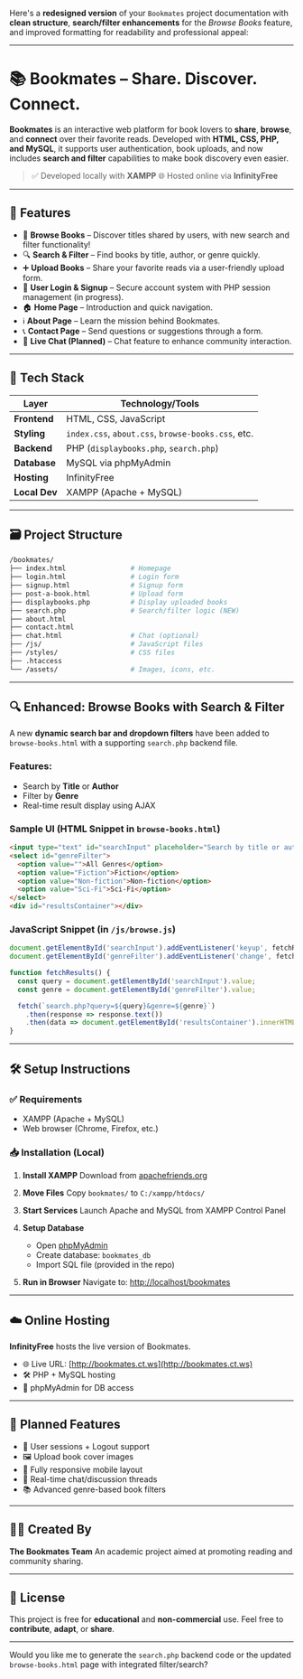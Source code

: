 Here's a **redesigned version** of your `Bookmates` project documentation with **clean structure**, **search/filter enhancements** for the *Browse Books* feature, and improved formatting for readability and professional appeal:

---

# 📚 **Bookmates** – Share. Discover. Connect.

**Bookmates** is an interactive web platform for book lovers to **share**, **browse**, and **connect** over their favorite reads. Developed with **HTML, CSS, PHP, and MySQL**, it supports user authentication, book uploads, and now includes **search and filter** capabilities to make book discovery even easier.

> ✅ Developed locally with **XAMPP**
> 🌐 Hosted online via **InfinityFree**

---

## 🚀 Features

* 📖 **Browse Books** – Discover titles shared by users, with new search and filter functionality!
* 🔍 **Search & Filter** – Find books by title, author, or genre quickly.
* ➕ **Upload Books** – Share your favorite reads via a user-friendly upload form.
* 🔐 **User Login & Signup** – Secure account system with PHP session management (in progress).
* 🏠 **Home Page** – Introduction and quick navigation.
* ℹ️ **About Page** – Learn the mission behind Bookmates.
* 📞 **Contact Page** – Send questions or suggestions through a form.
* 💬 **Live Chat (Planned)** – Chat feature to enhance community interaction.

---

## 🧰 Tech Stack

| Layer         | Technology/Tools                                   |
| ------------- | -------------------------------------------------- |
| **Frontend**  | HTML, CSS, JavaScript                              |
| **Styling**   | `index.css`, `about.css`, `browse-books.css`, etc. |
| **Backend**   | PHP (`displaybooks.php`, `search.php`)             |
| **Database**  | MySQL via phpMyAdmin                               |
| **Hosting**   | InfinityFree                                       |
| **Local Dev** | XAMPP (Apache + MySQL)                             |

---

## 🗃️ Project Structure

```bash
/bookmates/
├── index.html                # Homepage
├── login.html                # Login form
├── signup.html               # Signup form
├── post-a-book.html          # Upload form
├── displaybooks.php          # Display uploaded books
├── search.php                # Search/filter logic (NEW)
├── about.html
├── contact.html
├── chat.html                 # Chat (optional)
├── /js/                      # JavaScript files
├── /styles/                  # CSS files
├── .htaccess
└── /assets/                  # Images, icons, etc.
```

---

## 🔍 Enhanced: Browse Books with Search & Filter

A new **dynamic search bar and dropdown filters** have been added to `browse-books.html` with a supporting `search.php` backend file.

### Features:

* Search by **Title** or **Author**
* Filter by **Genre**
* Real-time result display using AJAX

### Sample UI (HTML Snippet in `browse-books.html`)

```html
<input type="text" id="searchInput" placeholder="Search by title or author...">
<select id="genreFilter">
  <option value="">All Genres</option>
  <option value="Fiction">Fiction</option>
  <option value="Non-fiction">Non-fiction</option>
  <option value="Sci-Fi">Sci-Fi</option>
</select>
<div id="resultsContainer"></div>
```

### JavaScript Snippet (in `/js/browse.js`)

```javascript
document.getElementById('searchInput').addEventListener('keyup', fetchResults);
document.getElementById('genreFilter').addEventListener('change', fetchResults);

function fetchResults() {
  const query = document.getElementById('searchInput').value;
  const genre = document.getElementById('genreFilter').value;

  fetch(`search.php?query=${query}&genre=${genre}`)
    .then(response => response.text())
    .then(data => document.getElementById('resultsContainer').innerHTML = data);
}
```

---

## 🛠️ Setup Instructions

### ✅ Requirements

* XAMPP (Apache + MySQL)
* Web browser (Chrome, Firefox, etc.)

### 📥 Installation (Local)

1. **Install XAMPP**
   Download from [apachefriends.org](https://www.apachefriends.org)

2. **Move Files**
   Copy `bookmates/` to `C:/xampp/htdocs/`

3. **Start Services**
   Launch Apache and MySQL from XAMPP Control Panel

4. **Setup Database**

   * Open [phpMyAdmin](http://localhost/phpmyadmin)
   * Create database: `bookmates_db`
   * Import SQL file (provided in the repo)

5. **Run in Browser**
   Navigate to: [http://localhost/bookmates](http://localhost/bookmates)

---

## ☁️ Online Hosting

**InfinityFree** hosts the live version of Bookmates.

* 🌐 Live URL: [http://bookmates.ct.ws](http://bookmates.ct.ws)
* 🛠 PHP + MySQL hosting
* 🧰 phpMyAdmin for DB access

---

## 📌 Planned Features

* 🔐 User sessions + Logout support
* 🖼️ Upload book cover images
* 📱 Fully responsive mobile layout
* 💬 Real-time chat/discussion threads
* 📚 Advanced genre-based book filters

---

## 👨‍💻 Created By

**The Bookmates Team**
An academic project aimed at promoting reading and community sharing.

---

## 📄 License

This project is free for **educational** and **non-commercial** use.
Feel free to **contribute**, **adapt**, or **share**.

---

Would you like me to generate the `search.php` backend code or the updated `browse-books.html` page with integrated filter/search?

